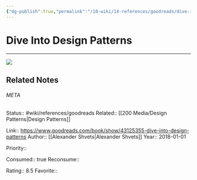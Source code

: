 ```yaml
---
{"dg-publish":true,"permalink":"/10-wiki/14-references/goodreads/dive-into-design-patterns-20230122071907/","title":"Dive Into Design Patterns"}
---
```


# Dive Into Design Patterns
---
![](https://i.gr-assets.com/images/S/compressed.photo.goodreads.com/books/1543945452l/43125355._SY475_.jpg)

## Related Notes




###### META
Status:: #wiki/references/goodreads
Related:: [[200 Media/Design Patterns\|Design Patterns]]

Link:: https://www.goodreads.com/book/show/43125355-dive-into-design-patterns
Author:: [[Alexander Shvets\|Alexander Shvets]]
Year:: 2018-01-01

Priority:: 

Consumed:: true
Reconsume:: 

Rating:: 8.5
Favorite:: 
